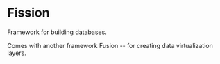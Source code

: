 # Fission

Framework for building databases.

Comes with another framework Fusion -- for creating data virtualization layers.

